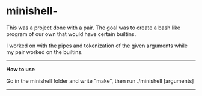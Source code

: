 # minishell-

This was a project done with a pair. The goal was to create a bash like program of our own that would have certain builtins.

I worked on with the pipes and tokenization of the given arguments while my pair worked on the builtins.

---

**How to use**

Go in the minishell folder and write "make", then run ./minishell [arguments]

---
